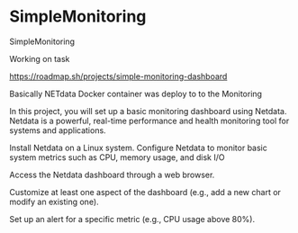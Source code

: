 # SimpleMonitoring
SimpleMonitoring

Working on task 

https://roadmap.sh/projects/simple-monitoring-dashboard

Basically NETdata Docker container was deploy to to the Monitoring 

In this project, you will set up a basic monitoring dashboard using Netdata. Netdata is a powerful, real-time performance and health monitoring tool for systems and applications.

Install Netdata on a Linux system.
Configure Netdata to monitor basic system metrics such as CPU, memory usage, and disk I/O

Access the Netdata dashboard through a web browser.

Customize at least one aspect of the dashboard (e.g., add a new chart or modify an existing one).


Set up an alert for a specific metric (e.g., CPU usage above 80%).

